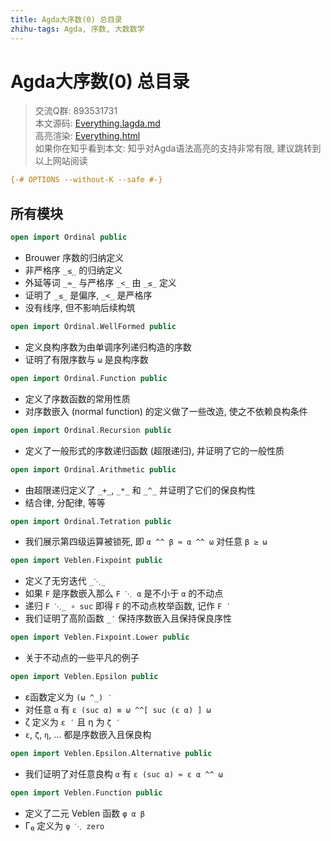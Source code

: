 ```yaml
---
title: Agda大序数(0) 总目录
zhihu-tags: Agda, 序数, 大数数学
---
```


# Agda大序数(0) 总目录

> 交流Q群: 893531731  
> 本文源码: [Everything.lagda.md](https://github.com/choukh/agda-lvo/blob/main/src/Everything.lagda.md)  
> 高亮渲染: [Everything.html](https://choukh.github.io/agda-lvo/Everything.html)  
> 如果你在知乎看到本文: 知乎对Agda语法高亮的支持非常有限, 建议跳转到以上网站阅读  

```agda
{-# OPTIONS --without-K --safe #-}
```

## 所有模块

```agda
open import Ordinal public
```

- Brouwer 序数的归纳定义
- 非严格序 `_≤_` 的归纳定义
- 外延等词 `_≈_` 与严格序 `_<_` 由 `_≤_` 定义
- 证明了 `_≤_` 是偏序, `_<_` 是严格序
- 没有线序, 但不影响后续构筑

```agda
open import Ordinal.WellFormed public
```

- 定义良构序数为由单调序列递归构造的序数
- 证明了有限序数与 `ω` 是良构序数

```agda
open import Ordinal.Function public
```

- 定义了序数函数的常用性质
- 对序数嵌入 (normal function) 的定义做了一些改造, 使之不依赖良构条件

```agda
open import Ordinal.Recursion public
```

- 定义了一般形式的序数递归函数 (超限递归), 并证明了它的一般性质

```agda
open import Ordinal.Arithmetic public
```

- 由超限递归定义了 `_+_`, `_*_` 和 `_^_` 并证明了它们的保良构性
- 结合律, 分配律, 等等

```agda
open import Ordinal.Tetration public
```

- 我们展示第四级运算被锁死, 即 `α ^^ β ≈ α ^^ ω` 对任意 `β ≥ ω`

```agda
open import Veblen.Fixpoint public
```

- 定义了无穷迭代 `_⋱_`
- 如果 `F` 是序数嵌入那么 `F ⋱ α` 是不小于 `α` 的不动点
- 递归 `F ⋱_ ∘ suc` 即得 `F` 的不动点枚举函数, 记作 `F ′`
- 我们证明了高阶函数 `_′` 保持序数嵌入且保持保良序性

```agda
open import Veblen.Fixpoint.Lower public
```

- 关于不动点的一些平凡的例子

```agda
open import Veblen.Epsilon public
```

- ε函数定义为 `(ω ^_) ′`
- 对任意 `α` 有 `ε (suc α) ≡ ω ^^[ suc (ε α) ] ω`
- ζ 定义为 `ε ′` 且 η 为 `ζ ′`
- `ε`, `ζ`, `η`, ... 都是序数嵌入且保良构

```agda
open import Veblen.Epsilon.Alternative public
```

- 我们证明了对任意良构 `α` 有 `ε (suc α) ≈ ε α ^^ ω`

```agda
open import Veblen.Function public
```

- 定义了二元 Veblen 函数 `φ α β`
- Γ₀ 定义为 `φ ⋱ zero`
